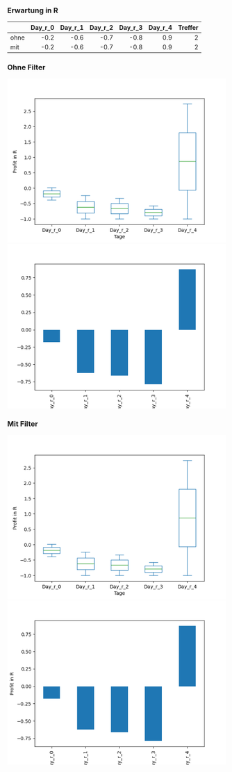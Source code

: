 ### Erwartung in R
|      |   Day_r_0 |   Day_r_1 |   Day_r_2 |   Day_r_3 |   Day_r_4 |   Treffer |
|:-----|----------:|----------:|----------:|----------:|----------:|----------:|
| ohne |      -0.2 |      -0.6 |      -0.7 |      -0.8 |       0.9 |         2 |
| mit  |      -0.2 |      -0.6 |      -0.7 |      -0.8 |       0.9 |         2 |

### Ohne Filter
![image info](./data/SMCY_box_all.png)
![image info](./data/SMCY_median_all.png)

### Mit Filter
![image info](./data/SMCY_box_filtered.png)
![image info](./data/SMCY_median_filtered.png)